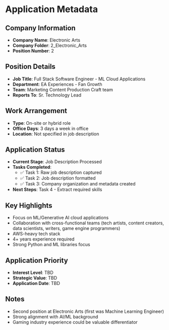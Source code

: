 # Application Metadata

## Company Information
- **Company Name**: Electronic Arts
- **Company Folder**: 2_Electronic_Arts
- **Position Number**: 2

## Position Details
- **Job Title**: Full Stack Software Engineer - ML Cloud Applications
- **Department**: EA Experiences - Fan Growth
- **Team**: Marketing Content Production Craft team
- **Reports To**: Sr. Technology Lead

## Work Arrangement
- **Type**: On-site or hybrid role
- **Office Days**: 3 days a week in office
- **Location**: Not specified in job description

## Application Status
- **Current Stage**: Job Description Processed
- **Tasks Completed**: 
  - ✅ Task 1: Raw job description captured
  - ✅ Task 2: Job description formatted
  - ✅ Task 3: Company organization and metadata created
- **Next Steps**: Task 4 - Extract required skills

## Key Highlights
- Focus on ML/Generative AI cloud applications
- Collaboration with cross-functional teams (tech artists, content creators, data scientists, writers, game engine programmers)
- AWS-heavy tech stack
- 4+ years experience required
- Strong Python and ML libraries focus

## Application Priority
- **Interest Level**: TBD
- **Strategic Value**: TBD
- **Application Date**: TBD

## Notes
- Second position at Electronic Arts (first was Machine Learning Engineer)
- Strong alignment with AI/ML background
- Gaming industry experience could be valuable differentiator
